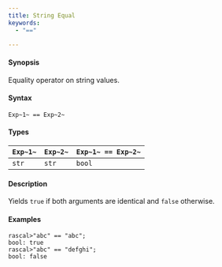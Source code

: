 ```yaml
---
title: String Equal
keywords:
  - "=="

---
```


#### Synopsis

Equality operator on string values.

#### Syntax

`Exp~1~ == Exp~2~`

#### Types


| `Exp~1~` | `Exp~2~` | `Exp~1~ == Exp~2~`  |
| --- | --- | --- |
| `str`     |  `str`    | `bool`                |


#### Description

Yields `true` if both arguments are identical and `false` otherwise.

#### Examples


```rascal-shell 
rascal>"abc" == "abc";
bool: true
rascal>"abc" == "defghi";
bool: false
```


